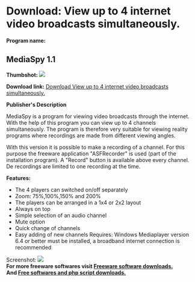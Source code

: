 # Download: View up to 4 internet video broadcasts simultaneously.

**Program name:**

## MediaSpy 1.1

  
**Thumbshot:** ![](http://www.freewarefiles.com/screenshot/mediaspy11_md.gif)   
  
**Download link:** [Download View up to 4 internet video broadcasts simultaneously.](http://freesoftwares.boysofts.com/MediaSpy_program_22688.html)  
  


**Publisher's Description**  
  


MediaSpy is a program for viewing video broadcasts through the internet. With the help of this program you can view up to 4 channels simultaneously. The program is therefore very suitable for viewing reality programs where recordings are made from different viewing angles. 

With this version it is possible to make a recording of a channel. For this purpose the freeware application "ASFRecorder" is used (part of the installation program). A "Record" button is available above every channel. De recordings are limited to one recording at the time.

**Features:**

  * The 4 players can switched on/off separately 
  * Zoom: 75%,100%,150% and 200% 
  * The players can be arranged in a 1x4 or 2x2 layout 
  * Always on top 
  * Simple selection of an audio channel 
  * Mute option 
  * Quick change of channels 
  * Easy adding of new channels 
Requires: Windows Mediaplayer version 6.4 or better must be installed, a broadband internet connection is recommended 

  
  
Screenshot: ![](http://www.freewarefiles.com/screenshot/mediaspy11.gif)   
**For more freeware softwares visit [Freeware software downloads.](http://freesoftwares.boysofts.com/)**   
**And [Free softwares and php script downloads.](http://www.boysofts.com/)**
